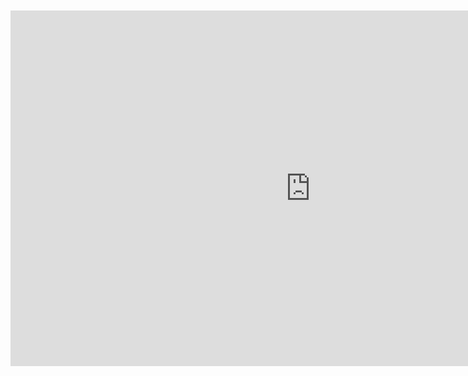 <br>
<br>

<iframe src="https://docs.google.com/presentation/d/1o63lsCqWWd0Zyr5rvhfkFYfY7N1PJanlsD35SBgDUDY/embed?start=false&loop=false&delayms=10000" frameborder="0" width="960" height="569" allowfullscreen="true" mozallowfullscreen="true" webkitallowfullscreen="true" style="display: block;margin: auto;"></iframe>